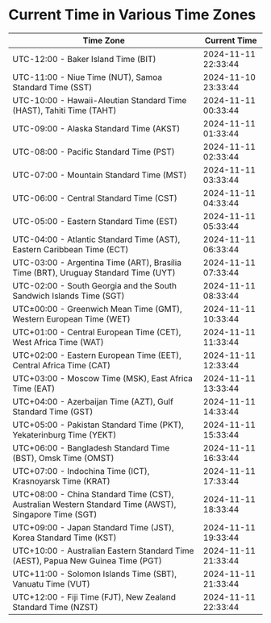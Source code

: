 # Current Time in Various Time Zones

| Time Zone | Current Time |
|-----------|--------------|
| UTC-12:00 - Baker Island Time (BIT) | 2024-11-11 22:33:44 |
| UTC-11:00 - Niue Time (NUT), Samoa Standard Time (SST) | 2024-11-10 23:33:44 |
| UTC-10:00 - Hawaii-Aleutian Standard Time (HAST), Tahiti Time (TAHT) | 2024-11-11 00:33:44 |
| UTC-09:00 - Alaska Standard Time (AKST) | 2024-11-11 01:33:44 |
| UTC-08:00 - Pacific Standard Time (PST) | 2024-11-11 02:33:44 |
| UTC-07:00 - Mountain Standard Time (MST) | 2024-11-11 03:33:44 |
| UTC-06:00 - Central Standard Time (CST) | 2024-11-11 04:33:44 |
| UTC-05:00 - Eastern Standard Time (EST) | 2024-11-11 05:33:44 |
| UTC-04:00 - Atlantic Standard Time (AST), Eastern Caribbean Time (ECT) | 2024-11-11 06:33:44 |
| UTC-03:00 - Argentina Time (ART), Brasília Time (BRT), Uruguay Standard Time (UYT) | 2024-11-11 07:33:44 |
| UTC-02:00 - South Georgia and the South Sandwich Islands Time (SGT) | 2024-11-11 08:33:44 |
| UTC±00:00 - Greenwich Mean Time (GMT), Western European Time (WET) | 2024-11-11 10:33:44 |
| UTC+01:00 - Central European Time (CET), West Africa Time (WAT) | 2024-11-11 11:33:44 |
| UTC+02:00 - Eastern European Time (EET), Central Africa Time (CAT) | 2024-11-11 12:33:44 |
| UTC+03:00 - Moscow Time (MSK), East Africa Time (EAT) | 2024-11-11 13:33:44 |
| UTC+04:00 - Azerbaijan Time (AZT), Gulf Standard Time (GST) | 2024-11-11 14:33:44 |
| UTC+05:00 - Pakistan Standard Time (PKT), Yekaterinburg Time (YEKT) | 2024-11-11 15:33:44 |
| UTC+06:00 - Bangladesh Standard Time (BST), Omsk Time (OMST) | 2024-11-11 16:33:44 |
| UTC+07:00 - Indochina Time (ICT), Krasnoyarsk Time (KRAT) | 2024-11-11 17:33:44 |
| UTC+08:00 - China Standard Time (CST), Australian Western Standard Time (AWST), Singapore Time (SGT) | 2024-11-11 18:33:44 |
| UTC+09:00 - Japan Standard Time (JST), Korea Standard Time (KST) | 2024-11-11 19:33:44 |
| UTC+10:00 - Australian Eastern Standard Time (AEST), Papua New Guinea Time (PGT) | 2024-11-11 21:33:44 |
| UTC+11:00 - Solomon Islands Time (SBT), Vanuatu Time (VUT) | 2024-11-11 21:33:44 |
| UTC+12:00 - Fiji Time (FJT), New Zealand Standard Time (NZST) | 2024-11-11 22:33:44 |

